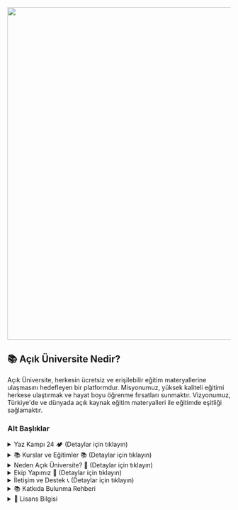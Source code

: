 <img src="banner.png" width="750">

## 📚 Açık Üniversite Nedir?
Açık Üniversite, herkesin ücretsiz ve erişilebilir eğitim materyallerine ulaşmasını hedefleyen bir platformdur. Misyonumuz, yüksek kaliteli eğitimi herkese ulaştırmak ve hayat boyu öğrenme fırsatları sunmaktır. Vizyonumuz, Türkiye'de ve dünyada açık kaynak eğitim materyalleri ile eğitimde eşitliği sağlamaktır.


### Alt Başlıklar
<details>
  <summary>Yaz Kampı 24 🏕️ (Detaylar için tıklayın)</summary>

### Yaz Kampı 24 🏕

#### Program Tanıtımı

Kamp toplam 8 hafta sürecektir, Ek dersler harince 18 saatlik dersler olacaktır.

#### Kimler için Uygundur?

- Yazılım geliştirme alanında kariyer yapmak isteyenler
- Programlama dillerini öğrenmek isteyenler
- Web geliştirme alanında kendini geliştirmek isteyenler
- Bilgisayar bilimlerine giriş yapmak isteyenler

#### Program İçeriği

[![Lessons](https://skillicons.dev/icons?i=go,devto,docker,html,react,css,git,css,bootstrap,)](https://skillicons.dev)
- **Go101:** Go programlama dilinin temellerini, algoritma ve veri yapılarını öğreneceğiniz bir programdır
- **Web101:** Web geliştirme temelleri, HTML, CSS, JavaScript ve React gibi teknolojileri öğreneceğiniz bir programdır
- **CS101:** Bilgisayar bilimlerine giriş ve mesleki kariyer çizginizi belirlemek için temel bilgileri öğreneceğiniz bir programdır

#### Eğitmenler ve Koçlar
<table>
  <tr>
    <th>Eğitmen</th>
    <th>Program</th>
  </tr>
  <tr>
    <td><a href="https://github.com/alameddinc"> <img src="https://avatars.githubusercontent.com/u/13180379?v=4" width="30" height="30" style="border-radius: 50%;" /> Alameddin Çelik</a></td>
    <td>Go101</td>
  </tr>
  <tr>
    <td><a href="https://github.com/adem-enes"> <img src="https://avatars.githubusercontent.com/u/27769280?s=80&v=4" width="30" height="30" style="border-radius: 50%;" /> Adem Enes</a></td>
    <td>Web101</td>
  </tr>
  <tr>
    <td><a href="https://github.com/svkylmz"> <img src="https://avatars.githubusercontent.com/u/37158217?s=80&v=4" width="30" height="30" style="border-radius: 50%;" /> Sevki Yılmaz</a></td>
    <td>CS101</td>
  </tr>
</table>

### 📅 Yaz Kampı Ajandası

- 🗓️ 5 Temmuz: Tanışma Toplantısı
- 📋 5 Temmuz - 14 Temmuz: Kayıt ve Tanışma
- 📚 15 Temmuz - 5 Eylül: Dersler ve Etkinlikler
- 🏆 6 Eylül: Proje Teslimi ve Değerlendirme

### Bitirince Ne Olacak?

- AçıkÜniversite altında katıldığınız dersler, projeler ve etkinlikler ile sertifika online olarak paylaşılacak ve QRCode olarak özgeçmişinize eklenmesi için paylaşılacaktır
- LinkedIn ve diğer sosyal medya platformlarında eğitimi tamamladığınızı belirten paylaşımlarınız desteklenecektir
- AçıkÜniversite Discord sunucumuzda devam eden etkinlikler ve projelerde yer almaya devam etme hakkı kazanacaksınız
- Güz25 ve sonraki kamp programlarına öncelikli katılım hakkı kazanacak, önceden mezun olduğunuz dersler için eğitmenlik, koçluk ve mentörlük yapma hakkı kazanacaksınız.
- Arge ve Kaynak Geliştirme ekiplerindeki inovatif projelerde yer alma hakkı kazanacaksınız

### Katılım Formu:
### ---> [Yaz Kampı Kayıt Formu 📝](https://forms.gle/FZzpFfMUfTRNhw139)
</details>

<details>
  <summary>📚 Kurslar ve Eğitimler 📚 (Detaylar için tıklayın)</summary>
    
### Tilki Seviye 🦊 (Başlangıç)

Gereksinim duymadan başlayabileceğiniz dersler:

Yayındaki Dersler '✅' işareti ile belirtilmiştir. Yayında olmayan dersler ise '❌' işareti ile belirtilmiştir.

| Kod        | Kurs Adı | Açıklama | Yayında mı? |
|------------|-------- | --------- | ----------- |
| go101      |[Go Programlama](https://acikuniversite.org/go101)| Go programlama dilini öğrenin. | ✅ |
| cs101      |[Bilgisayar Bilimlerine Giriş](https://acikuniversite.org/cs101)| Bilgisayar bilimlerine genel bir giriş yapın. | ❌ |
| web101     |[Web Geliştirme](https://acikuniversite.org/web101)| Web geliştirme temellerini öğrenin. | ❌ |
| py101      |[Python Programlama](https://acikuniversite.org/py101)| Python programlama dilini öğrenin. | ❌ |
| linux101   |[Linux Temelleri](https://acikuniversite.org/linux101)| Linux işletim sistemi temellerini öğrenin. | ❌ |
| algo101    |[Algoritma ve Veri Yapıları](https://acikuniversite.org/algo101)| Algoritmalar ve veri yapıları hakkında bilgi edinin. | ❌ |
| android101 |[Mobil Uygulama Geliştirme](https://acikuniversite.org/android101)| Android uygulama geliştirme temellerini öğrenin. | ❌ |

### Baykuş Seviye 🦉 (Orta)

| Kod | Kurs Adı | Açıklama | Gereklilik | Yayında mı?|
|-----|---------|---------|------------|------------|
|go201|[Go Programlama 201](https://acikuniversite.org/go201)| Go programlama dilinde ileri seviye konuları öğrenin.|  go101 | ✅ |  
|ai101|[AI & Machine Learning](https://acikuniversite.org/ai101)| Yapay zeka ve makine öğrenmesi temellerini öğrenin. | py101 | ❌ |  
|web201|[Web Geliştirme 201](https://acikuniversite.org/web201)| Web geliştirme alanında ileri seviye konuları öğrenin.  | web101 | ❌ |  
|data201|[Veri Bilimi](https://acikuniversite.org/data101)| Veri bilimi temellerini öğrenin. | py101 | ❌ |

### Kartal Seviye 🦅 (İleri)

| Kod | Kurs Adı | Açıklama | Gereklilik | Yayında mı?|
|-----|---------|---------|------------|------------|
|go301|[Go Programlama 301](./go301)| Go programlama dilinde ileri seviye konuları öğrenin.|  go201 | ❌ |
|ai201|[AI & Machine Learning 201](./ai201)| Yapay zeka ve makine öğrenmesi alanında ileri seviye konuları öğrenin. | ai101 | ❌ |
|data201|[Veri Bilimi 201](./data201)| Veri bilimi alanında ileri seviye konuları öğrenin. | data101 | ❌ |

### Aslan Seviye 🦁 (Uzman)

[Yakında]

### Ninja Seviye 🥷 (İleri Uzman)

[Yakında]

</details>

<details>
  <summary>Neden Açık Üniversite? 🤔 (Detaylar için tıklayın)</summary>

### 📝 Git Based Sertifika ve Referans Sistemi
- Proje tabanlı öğrenme ve değerlendirme sistemi.
- GitHub üzerinde projelerinizi sergileyerek, onaylanmış ve değerlendirilmiş projeler ile acikuniversite.org üzerinde sertifika alabilirsiniz.
- İş başvurularında kullanılabilecek referans QR kodu ile sertifikalarınızı doğrulayabilirsiniz.

### 📚 İleri Öğrenme ve Öğretme İmkanları
- Türkçeleştirilmiş, açık kaynak eğitim materyalleri.
- Gündemdeki teknolojiler ve konular hakkında güncel kaynakların takibi ve çevirileri.
- Eğitmenlik, koçluk ve birebir mentorluk imkanları.
- Topluluk içinde projeler ve etkinliklerle pratik tecrübe kazanma.
- İleri seviye eğitimler ve projelerle kariyer gelişimine destek.

### 🛡️ Güvenilir Topluluk
- Mezun ve katılımcıların, kendi fikirleri ve hayallerini paylaşabileceği güvenli, mill ve manevi değerlere saygılı bir topluluk.
- Eğitim sürecinde ve sonrasında destek ve rehberlik sağlayan bir ağ.
- İş arayış ve Çalışan arayışlarında destek ve referans olabilecek bir topluluk.
- İnovatif projeler ve girişimlerde işbirliği ve destek sağlayan bir ağ.
- Zararlı ve olumsuz durumlara karşı koruyucu ve önleyici tedbirler alan bir topluluk.
</details>

<details>
  <summary>Ekip Yapımız 🤝 (Detaylar için tıklayın)</summary>

### 🧑‍🏫 Eğitmenler ve Koçlar

Aktif eğitim sürecinde, eğitmenler ve koçlar ders içeriklerini hazırlamak ve sunmakla sorumludur. Eğitmenler, ders içeriklerini hazırlar ve sunarlar. Koçlar ise eğitmenlere destek sağlar ve öğrencilere birebir yardım sunarlar.

- **Eğitmenler:** Ders içeriklerini hazırlayan ve sunan uzmanlar.
- **Koçlar:** Eğitmenlere destek sağlayan ve öğrencilere birebir yardım sunan yardımcı eğitmenler.

### 🛠️ Arge Ekibi

Arge ekibi, eğitim platformunu geliştirmek ve yeni teknolojileri entegre etmekle sorumludur. Ayrıca, yeni eğitim materyalleri ve metodolojileri geliştirmekle de ilgilenirler. Deneysel çalışmaların ve Açık Üniversitenin büyüme merkezidir.

- **Arge Genel:** Toplantılar ve iletişim, proje yönetimi ve koordinasyonu.
- **Platform Geliştirme:** Eğitim platformunu iyileştirmek, yeni teknolojiler ve özellikler entegre etmek.
- **Yenilikçi Eğitim:** Yeni eğitim materyalleri ve metodolojileri geliştirmek.
- **Oyunlaştırma:** Eğitim süreçlerine oyun mekanikleri entegre etmek ve motivasyon stratejileri oluşturmak.

### 📖 Kaynak Geliştirme Ekibi

Kaynak geliştirme ekibi, eğitim materyallerini oluşturmak ve düzenlemekle sorumludur. Eğitim materyalleri, ders notları, makaleler ve çevirilerden oluşur. Eğitim materyalleri, öğrencilere sunulan kaynaklar ve ders içerikleridir. Milli Mühendislik gelişiminde doğrudan ve dolaylı etkisi olan bir ekiptir.

- **KG Genel:** Toplantılar ve iletişim, proje yönetimi ve koordinasyonu.
- **Teknik Çeviri:** Teknik dökümanlar, ders notları ve makalelerin çevirisi.
- **Güncel Teknolojiler:** Yeni teknolojilerle ilgili eğitim materyalleri oluşturmak.
- **Kaynak Oluşturma ve Düzenleme:** Eğitim materyallerinin oluşturulması ve düzenlenmesi.
- **Editor:** Materyallerin dilbilgisi ve format açısından düzenlenmesi ve yayınlanması.

</details>

<details>
  <summary>İletişim ve Destek 📞 (Detaylar için tıklayın)</summary>

## 📢 İletişim ve Destek
Daha fazla bilgi için [acikuniversite.org](https://acikuniversite.org) adresini ziyaret edebilirsiniz.

Discord kanalımıza katılın: [Açık Üniversite Discord](https://discord.gg/URL)

Sorularınız veya geri bildirimleriniz için bizimle iletişime geçebilirsiniz:
- GitHub Issues: [Açık Üniversite](https://github.com/acikuniversite)
- E-posta: [info@acikuniversite.org](mailto:info@acikuniversite.org)

</details>


<details>
<summary>📚 Katkıda Bulunma Rehberi</summary>

## 📝 Nasıl Katkıda Bulunabilirsiniz?
Projemize katkıda bulunmak isterseniz, ilgili kursun deposuna giderek “Issues” kısmına bakabilir ve katkıda bulunmak istediğiniz alanı seçebilirsiniz. Pull request’lerinizi bekliyoruz!

Ders içeriklerini geliştirmek, hataları düzeltmek veya yeni dersler eklemek için katkıda bulunabilirsiniz. Ayrıca çeviriler yaparak dünya çapında popüler kaynakları Türkçeleştirebilirsiniz.

Katkıda bulunabilmek için lütfen [Katkıda Bulunma Rehberi](https://github.com/acikuniversite/contributing) ve [Kod Etik Kuralları](https://github.com/acikuniversite/code-of-conduct) dosyalarını inceleyin ve bizimle iletişime geçiniz.

</details>

<details>
<summary>📜 Lisans Bilgisi</summary>

## 📜 Lisans
Bu projedeki tüm içerikler MIT Lisansı altında sunulmaktadır. Detaylar için `LICENSE` dosyasına göz atabilirsiniz.

</details>